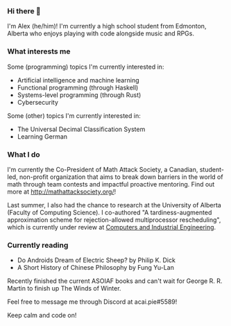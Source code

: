 ### Hi there 👋

I'm Alex (he/him)! I'm currently a high school student from Edmonton, Alberta who enjoys playing with code alongside music and RPGs.

### What interests me

Some (programming) topics I'm currently interested in:
- Artificial intelligence and machine learning
- Functional programming (through Haskell)
- Systems-level programming (through Rust)
- Cybersecurity

Some (other) topics I'm currently interested in:
- The Universal Decimal Classification System
- Learning German

### What I do

I'm currently the Co-President of Math Attack Society, a Canadian, student-led, non-profit organization that aims to break down barriers in the world of math through team contests and impactful proactive mentoring. Find out more at <http://mathattacksociety.org/>!

Last summer, I also had the chance to research at the University of Alberta (Faculty of Computing Science). I co-authored "A tardiness-augmented approximation scheme for rejection-allowed multiprocessor rescheduling", which is currently under review at [Computers and Industrial Engineering](https://www.computers-and-ie.org/).

### Currently reading

- Do Androids Dream of Electric Sheep? by Philip K. Dick
- A Short History of Chinese Philosophy by Fung Yu-Lan

Recently finished the current ASOIAF books and can't wait for George R. R. Martin to finish up The Winds of Winter.

Feel free to message me through Discord at acai.pie#5589!

Keep calm and code on!
